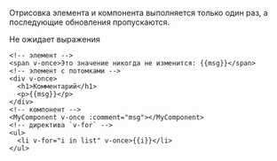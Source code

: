 Отрисовка элемента и компонента выполняется только один раз, а последующие обновления пропускаются.

Не ожидает выражения

```vue
<!-- элемент -->
<span v-once>Это значение никогда не изменится: {{msg}}</span>
<!-- элемент с потомками -->
<div v-once>
  <h1>Комментарий</h1>
  <p>{{msg}}</p>
</div>
<!-- компонент -->
<MyComponent v-once :comment="msg"></MyComponent>
<!-- директива `v-for` -->
<ul>
  <li v-for="i in list" v-once>{{i}}</li>
</ul>
```

